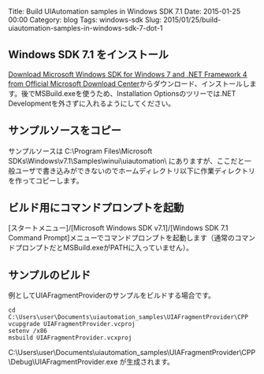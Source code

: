 Title: Build UIAutomation samples in Windows SDK 7.1
Date: 2015-01-25 00:00
Category: blog
Tags: windows-sdk
Slug: 2015/01/25/build-uiautomation-samples-in-windows-sdk-7-dot-1

## Windows SDK 7.1 をインストール

[Download Microsoft Windows SDK for Windows 7 and .NET Framework 4 from Official Microsoft Download Center](http://www.microsoft.com/en-us/download/details.aspx?id=8279)からダウンロード、インストールします。後でMSBuild.exeを使うため、Installation Optionsのツリーでは.NET Developmentを外さずに入れるようにしてください。

## サンプルソースをコピー

サンプルソースは C:\Program Files\Microsoft SDKs\Windows\v7.1\Samples\winui\uiautomation\ にありますが、ここだと一般ユーザで書き込みができないのでホームディレクトリ以下に作業ディレクトリを作ってコピーします。

## ビルド用にコマンドプロンプトを起動

[スタートメニュー]/[Microsoft Windows SDK v7.1]/[Windows SDK 7.1 Command Prompt]メニューでコマンドプロンプトを起動します（通常のコマンドプロンプトだとMSBuild.exeがPATHに入っていません）。


## サンプルのビルド

例としてUIAFragmentProviderのサンプルをビルドする場合です。

```
cd C:\Users\user\Documents\uiautomation_samples\UIAFragmentProvider\CPP
vcupgrade UIAFragmentProvider.vcproj
setenv /x86
msbuild UIAFragmentProvider.vcxproj
```

C:\Users\user\Documents\uiautomation_samples\UIAFragmentProvider\CPP\Debug\UIAFragmentProvider.exe が生成されます。
